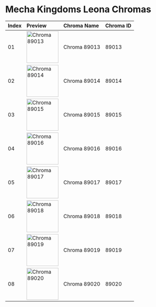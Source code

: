 # Mecha Kingdoms Leona Chromas

| Index | Preview | Chroma Name | Chroma ID |
|:---|:---|:---|:---|
| 01 | <img src='https://raw.communitydragon.org/latest/plugins/rcp-be-lol-game-data/global/default/v1/champion-chroma-images/89/89013.png' alt='Chroma 89013' width='100'> | Chroma 89013 | 89013 |
| 02 | <img src='https://raw.communitydragon.org/latest/plugins/rcp-be-lol-game-data/global/default/v1/champion-chroma-images/89/89014.png' alt='Chroma 89014' width='100'> | Chroma 89014 | 89014 |
| 03 | <img src='https://raw.communitydragon.org/latest/plugins/rcp-be-lol-game-data/global/default/v1/champion-chroma-images/89/89015.png' alt='Chroma 89015' width='100'> | Chroma 89015 | 89015 |
| 04 | <img src='https://raw.communitydragon.org/latest/plugins/rcp-be-lol-game-data/global/default/v1/champion-chroma-images/89/89016.png' alt='Chroma 89016' width='100'> | Chroma 89016 | 89016 |
| 05 | <img src='https://raw.communitydragon.org/latest/plugins/rcp-be-lol-game-data/global/default/v1/champion-chroma-images/89/89017.png' alt='Chroma 89017' width='100'> | Chroma 89017 | 89017 |
| 06 | <img src='https://raw.communitydragon.org/latest/plugins/rcp-be-lol-game-data/global/default/v1/champion-chroma-images/89/89018.png' alt='Chroma 89018' width='100'> | Chroma 89018 | 89018 |
| 07 | <img src='https://raw.communitydragon.org/latest/plugins/rcp-be-lol-game-data/global/default/v1/champion-chroma-images/89/89019.png' alt='Chroma 89019' width='100'> | Chroma 89019 | 89019 |
| 08 | <img src='https://raw.communitydragon.org/latest/plugins/rcp-be-lol-game-data/global/default/v1/champion-chroma-images/89/89020.png' alt='Chroma 89020' width='100'> | Chroma 89020 | 89020 |
